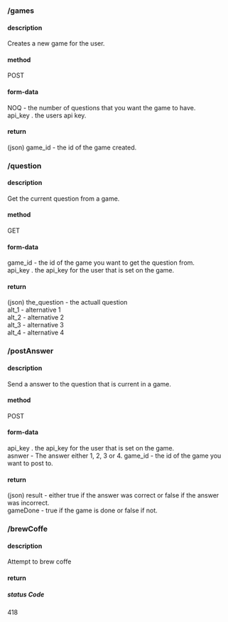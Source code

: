 ### /games
#### description
Creates a new game for the user.
#### method
POST
#### form-data
NOQ - the number of questions that you want the game to have.  
api_key . the users api key.  
#### return
(json) game_id - the id of the game created.
### /question
#### description
Get the current question from a game.
#### method
GET
#### form-data
game_id - the id of the game you want to get the question from.  
api_key . the api_key for the user that is set on the game.  
#### return
(json) 
the_question - the actuall question  
alt_1 - alternative 1  
alt_2 - alternative 2  
alt_3 - alternative 3  
alt_4 - alternative 4  
### /postAnswer
#### description
Send a answer to the question that is current in a game.
#### method
POST
#### form-data
api_key . the api_key for the user that is set on the game.  
asnwer - The answer either 1, 2, 3 or 4.
game_id - the id of the game you want to post to.
#### return
(json) 
result - either true if the answer was correct or false if the answer was incorrect.  
gameDone - true if the game is done or false if not.
### /brewCoffe
#### description
Attempt to brew coffe
#### return
##### status Code
418
